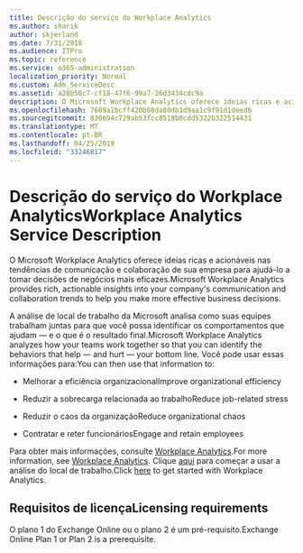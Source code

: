 ```yaml
---
title: Descrição do serviço do Workplace Analytics
ms.author: sharik
author: skjerland
ms.date: 7/31/2018
ms.audience: ITPro
ms.topic: reference
ms.service: o365-administration
localization_priority: Normal
ms.custom: Adm_ServiceDesc
ms.assetid: a20b50c7-cf18-47f6-99a7-26d3434cdc9a
description: O Microsoft Workplace Analytics oferece ideias ricas e acionáveis nas tendências de comunicação e colaboração de sua empresa para ajudá-lo a tomar decisões de negócios mais eficazes.
ms.openlocfilehash: 7689a1bcff420b08da80db1d9aa1c9f91d1deed6
ms.sourcegitcommit: 830694c729ab53fcc8518b0cdd5322b322514431
ms.translationtype: MT
ms.contentlocale: pt-BR
ms.lasthandoff: 04/25/2019
ms.locfileid: "33246817"
---
```

# <a name="workplace-analytics-service-description"></a><span data-ttu-id="baf22-103">Descrição do serviço do Workplace Analytics</span><span class="sxs-lookup"><span data-stu-id="baf22-103">Workplace Analytics Service Description</span></span>

<span data-ttu-id="baf22-104">O Microsoft Workplace Analytics oferece ideias ricas e acionáveis nas tendências de comunicação e colaboração de sua empresa para ajudá-lo a tomar decisões de negócios mais eficazes.</span><span class="sxs-lookup"><span data-stu-id="baf22-104">Microsoft Workplace Analytics provides rich, actionable insights into your company's communication and collaboration trends to help you make more effective business decisions.</span></span>
  
<span data-ttu-id="baf22-105">A análise de local de trabalho da Microsoft analisa como suas equipes trabalham juntas para que você possa identificar os comportamentos que ajudam — e o que é o resultado final.</span><span class="sxs-lookup"><span data-stu-id="baf22-105">Microsoft Workplace Analytics analyzes how your teams work together so that you can identify the behaviors that help — and hurt — your bottom line.</span></span> <span data-ttu-id="baf22-106">Você pode usar essas informações para:</span><span class="sxs-lookup"><span data-stu-id="baf22-106">You can then use that information to:</span></span> 
  
- <span data-ttu-id="baf22-107">Melhorar a eficiência organizacional</span><span class="sxs-lookup"><span data-stu-id="baf22-107">Improve organizational efficiency</span></span>
    
- <span data-ttu-id="baf22-108">Reduzir a sobrecarga relacionada ao trabalho</span><span class="sxs-lookup"><span data-stu-id="baf22-108">Reduce job-related stress</span></span>
    
- <span data-ttu-id="baf22-109">Reduzir o caos da organização</span><span class="sxs-lookup"><span data-stu-id="baf22-109">Reduce organizational chaos</span></span>
    
- <span data-ttu-id="baf22-110">Contratar e reter funcionários</span><span class="sxs-lookup"><span data-stu-id="baf22-110">Engage and retain employees</span></span>
    
<span data-ttu-id="baf22-111">Para obter mais informações, consulte [Workplace Analytics](https://go.microsoft.com/fwlink/?linkid=852492).</span><span class="sxs-lookup"><span data-stu-id="baf22-111">For more information, see [Workplace Analytics](https://go.microsoft.com/fwlink/?linkid=852492).</span></span> <span data-ttu-id="baf22-112">Clique [aqui](https://docs.microsoft.com/en-us/workplace-analytics/overview/get-started) para começar a usar a análise do local de trabalho.</span><span class="sxs-lookup"><span data-stu-id="baf22-112">Click [here](https://docs.microsoft.com/en-us/workplace-analytics/overview/get-started) to get started with Workplace Analytics.</span></span> 
  
## <a name="licensing-requirements"></a><span data-ttu-id="baf22-113">Requisitos de licença</span><span class="sxs-lookup"><span data-stu-id="baf22-113">Licensing requirements</span></span>

<span data-ttu-id="baf22-114">O plano 1 do Exchange Online ou o plano 2 é um pré-requisito.</span><span class="sxs-lookup"><span data-stu-id="baf22-114">Exchange Online Plan 1 or Plan 2 is a prerequisite.</span></span>